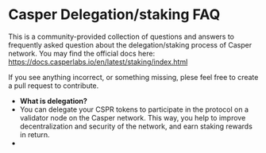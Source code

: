 # Casper Delegation/staking FAQ

This is a community-provided collection of questions and answers to frequently asked question about the delegation/staking process of Casper network. You may find the official docs here: https://docs.casperlabs.io/en/latest/staking/index.html

If you see anything incorrect, or something missing, plese feel free to create a pull request to contribute.

* **What is delegation?**
* You can delegate your CSPR tokens to participate in the protocol on a validator node on the Casper network. This way, you help to improve decentralization and security of the network, and earn staking rewards in return.
* 
